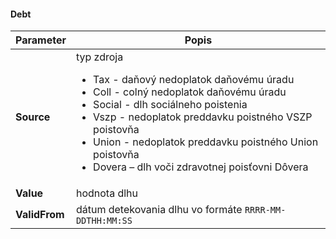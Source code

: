 #### Debt
| Parameter | Popis |
| ----------- | ----------- |
| **Source** | typ zdroja<ul><li>Tax - daňový nedoplatok daňovému úradu</li><li>Coll - colný nedoplatok daňovému úradu</li><li>Social - dlh sociálneho poistenia</li><li>Vszp - nedoplatok preddavku poistného VSZP poistovňa</li><li>Union - nedoplatok preddavku poistného Union poistovňa</li><li>Dovera – dlh voči zdravotnej poisťovni Dôvera</ul> |
| **Value** | hodnota dlhu |
| **ValidFrom** | dátum detekovania dlhu vo formáte `RRRR-MM-DDTHH:MM:SS` |